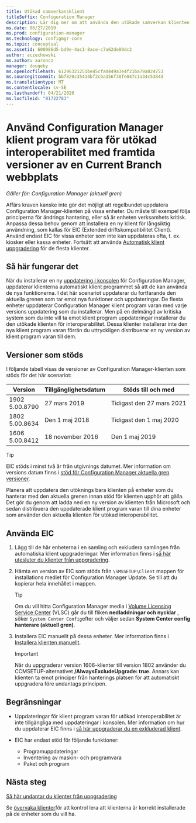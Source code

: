 ```yaml
---
title: Utökad samverkansklient
titleSuffix: Configuration Manager
description: Lär dig mer om att använda den utökade samverkan klienten för långsiktigt stöd för en statisk Configuration Manager-klient med en aktuell förgrenings plats.
ms.date: 08/27/2019
ms.prod: configuration-manager
ms.technology: configmgr-core
ms.topic: conceptual
ms.assetid: 600086d5-bd9e-4ac1-8ace-c7a62de80dc2
author: aczechowski
ms.author: aaroncz
manager: dougeby
ms.openlocfilehash: 61296321251be45cfa0449a3e4f21ba79a024753
ms.sourcegitcommit: bbf820c35414bf2cba356f30fe047c1a34c5384d
ms.translationtype: MT
ms.contentlocale: sv-SE
ms.lasthandoff: 04/21/2020
ms.locfileid: "81722783"
---
```

# <a name="use-the-configuration-manager-client-software-for-extended-interoperability-with-future-versions-of-a-current-branch-site"></a>Använd Configuration Manager klient program vara för utökad interoperabilitet med framtida versioner av en Current Branch webbplats

*Gäller för: Configuration Manager (aktuell gren)*  

Affärs kraven kanske inte gör det möjligt att regelbundet uppdatera Configuration Manager-klienten på vissa enheter. Du måste till exempel följa principerna för ändrings hantering, eller så är enheten verksamhets kritisk. Anpassa dessa behov genom att installera en ny klient för långsiktig användning, som kallas för EIC (Extended driftskompatibilitet Client). Använd endast EIC för vissa enheter som inte kan uppdateras ofta, t. ex. kiosker eller kassa enheter. Fortsätt att använda [Automatisk klient uppgradering](../clients/manage/upgrade/upgrade-clients-for-windows-computers.md#bkmk_autoupdate) för de flesta klienter.

## <a name="how-it-works"></a>Så här fungerar det

När du installerar en ny [uppdatering i konsolen](../servers/manage/install-in-console-updates.md) för Configuration Manager, uppdaterar klienterna automatiskt klient programmet så att de kan använda de nya funktionerna. I det här scenariot uppdaterar du fortfarande den aktuella grenen som tar emot nya funktioner och uppdateringar. De flesta enheter uppdaterar Configuration Manager klient program varan med varje versions uppdatering som du installerar. Men på en delmängd av kritiska system som du inte vill ta emot klient program uppdateringar installerar du den utökade klienten för interoperabilitet. Dessa klienter installerar inte den nya klient program varan förrän du uttryckligen distribuerar en ny version av klient program varan till dem.

## <a name="supported-versions"></a>Versioner som stöds

I följande tabell visas de versioner av Configuration Manager-klienten som stöds för det här scenariot:

| Version | Tillgänglighetsdatum | Stöds till och med |
|---------|---------|---------|
| 1902<br/>5.00.8790 | 27 mars 2019 | Tidigast den 27 mars 2021 |
| 1802<br/>5.00.8634 | Den 1 maj 2018 | Tidigast den 1 maj 2020 |
| 1606<br/>5.00.8412 | 18 november 2016 | Den 1 maj 2019 |

> [!TIP]  
> EIC stöds i minst två år från utgivnings datumet. Mer information om versions datum finns i [stöd för Configuration Manager aktuella gren versioner](../servers/manage/current-branch-versions-supported.md).  

Planera att uppdatera den utöknings bara klienten på enheter som du hanterar med den aktuella grenen innan stöd för klienten upphör att gälla. Det gör du genom att ladda ned en ny version av klienten från Microsoft och sedan distribuera den uppdaterade klient program varan till dina enheter som använder den aktuella klienten för utökad interoperabilitet.

## <a name="how-to-use-the-eic"></a>Använda EIC

1. Lägg till de här enheterna i en samling och exkludera samlingen från automatiska klient uppgraderingar. Mer information finns i [så här utesluter du klienter från uppgradering](../clients/manage/upgrade/exclude-clients-windows.md).  

1. Hämta en version av EIC som stöds från `\SMSSETUP\Client` mappen för installations mediet för Configuration Manager Update. Se till att du kopierar hela innehållet i mappen.  

    > [!TIP]  
    > Om du vill hitta Configuration Manager media i [Volume Licensing Service Center](https://www.microsoft.com/Licensing/servicecenter/Downloads/DownloadsAndKeys.aspx) (VLSC) går du till fliken **nedladdningar och nycklar** , söker `System Center Config`efter och väljer sedan **System Center config hanterare (aktuell gren)**.

1. Installera EIC manuellt på dessa enheter. Mer information finns i [Installera klienten manuellt](../clients/deploy/deploy-clients-to-windows-computers.md#BKMK_Manual).  

    > [!Important]  
    > När du uppgraderar version 1606-klienter till version 1802 använder du CCMSETUP-alternativet **/AlwaysExcludeUpgrade: true**. Annars kan klienten ta emot principer från hanterings platsen för att automatiskt uppgradera före undantags principen.  

## <a name="limitations"></a>Begränsningar

- Uppdateringar för klient program varan för utökad interoperabilitet är inte tillgängliga med uppdateringar i konsolen. Mer information om hur du uppdaterar EIC finns i [så här uppgraderar du en exkluderad klient](../clients/manage/upgrade/exclude-clients-windows.md#bkmk_override).  

- EIC har endast stöd för följande funktioner:  

  - Programuppdateringar  
  - Inventering av maskin- och programvara
  - Paket och program

## <a name="next-steps"></a>Nästa steg

[Så här undantar du klienter från uppgradering](../clients/manage/upgrade/exclude-clients-windows.md)

Se [övervaka klienter](../clients/manage/monitor-clients.md)för att kontrol lera att klienterna är korrekt installerade på de enheter som du vill ha.
